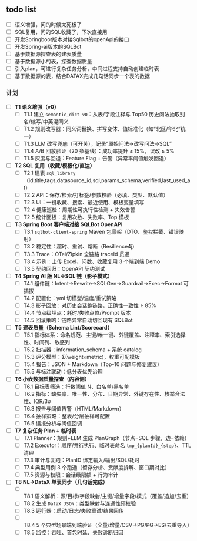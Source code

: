 ## todo list

- [ ] 语义增强，问的时候太死板了
- [ ] SQL复用，问的SQL收藏了，下次直接用
- [ ] 开发Springboot版本对接Sqlbot的openApi的接口
- [ ] 开发Spring-ai版本的SQLBot
- [ ] 基于数据源探查表的建表质量
- [ ] 基于数据源小的表，探查数据质量
- [ ] 引入plan，可进行复杂任务分析，中间过程支持自动创建临时表
- [ ] 基于数据源的表，结合DATAX完成几句话同步一个表的数据

### 计划
- [ ]  **T1 语义增强（v0）**
    - [ ]  T1.1 建立 `semantic_dict v0`：从表/字段注释与 Top50 历史问法抽取别名/缩写/中英混同义
    - [ ]  T1.2 规则改写器：同义词替换、拼写变体、值标准化（如“北区/华北”统一）
    - [ ]  T1.3 LLM 改写兜底（可开关），记录“原始问法→改写问法→SQL”
    - [ ]  T1.4 A/B 回放验证（20 条基线）：成功率提升 ≥ 15%，误改 ≤ 5%
    - [ ]  T1.5 灰度与回退：Feature Flag + 告警（异常率阈值触发回退）
- [ ]  **T2 SQL 复用（收藏/模板化/直达）**
    - [ ]  T2.1 建表 `sql_library`（id,title,tags,datasource_id,sql,params_schema,verified,last_used_at）
    - [ ]  T2.2 API：保存/检索/打标签/参数校验（必填、类型、默认值）
    - [ ]  T2.3 UI：一键收藏、搜索、最近使用、模板变量填写
    - [ ]  T2.4 健康巡检：周期性可执行性检测 + 失效告警
    - [ ]  T2.5 统计面板：复用次数、失败率、Top 模板
- [ ]  **T3 Spring Boot 客户端对接 SQLBot OpenAPI**
    - [ ]  T3.1 `sqlbot-client-spring` Maven 包骨架（DTO、鉴权拦截、错误映射）
    - [ ]  T3.2 稳定性：超时、重试、熔断（Resilience4j）
    - [ ]  T3.3 Trace：OTel/Zipkin 全链路 traceId 贯通
    - [ ]  T3.4 示例：上传 Excel、问数、收藏复用 3 个端到端 Demo
    - [ ]  T3.5 契约回归：OpenAPI 契约测试
- [ ]  **T4 Spring AI 版 NL→SQL 链（影子模式）**
    - [ ]  T4.1 组件链：Intent→Rewrite→SQLGen→Guardrail→Exec→Format 可插拔
    - [ ]  T4.2 配置化：yml 切模型/温度/重试策略
    - [ ]  T4.3 影子回放：对历史会话跑链路，正确性一致性 ≥ 85%
    - [ ]  T4.4 节点级埋点：耗时/失败点位/Prompt 版本
    - [ ]  T4.5 回滚策略：链路异常自动切回现有 SQLBot
- [ ]  **T5 建表质量（Schema Lint/Scorecard）**
    - [ ]  T5.1 指标体系：命名规范、主键/唯一键、外键覆盖、注释率、索引选择性、时间列、敏感列
    - [ ]  T5.2 扫描器：information_schema + 系统 catalog
    - [ ]  T5.3 评分模型：Σ(weight×metric)，权重可配模板
    - [ ]  T5.4 报告：JSON + Markdown（Top-10 问题与修复建议）
    - [ ]  T5.5 与标注联动：低分表优先治理
- [ ]  **T6 小表数据质量探查（内容侧）**
    - [ ]  T6.1 目标表筛选：行数阈值 N、白名单/黑名单
    - [ ]  T6.2 指标：缺失率、唯一性、分布、日期异常、外键存在性、枚举合法性、IQR/3σ
    - [ ]  T6.3 报告与阈值告警（HTML/Markdown）
    - [ ]  T6.4 抽样策略：整表/分层抽样可配置
    - [ ]  T6.5 误报分析与阈值回调
- [ ]  **T7 复杂任务 Plan + 临时表**
    - [ ]  T7.1 Planner：规则+LLM 生成 PlanGraph（节点=SQL 步骤，边=依赖）
    - [ ]  T7.2 Executor：顺序/并行执行、临时表命名 `tmp_{planId}_{step}`、TTL 清理
    - [ ]  T7.3 审计与复跑：PlanID 绑定输入/输出/SQL/耗时
    - [ ]  T7.4 典型用例 3 个跑通（留存分析、贡献度拆解、窗口期对比）
    - [ ]  T7.5 资源与权限：会话级限额 + 行为审计
- [ ]  **T8 NL→DataX 单表同步（几句话完成）**
    - [ ]  T8.1 语义解析：源/目标/字段映射/主键/增量字段/模式（覆盖/追加/去重）
    - [ ]  T8.2 生成 `DataX JSON`：类型映射与连通性预校验
    - [ ]  T8.3 运行器：启动/日志/失败重试/结果回传
    - [ ]  T8.4 5 个典型场景端到端验证（全量/增量/CSV→PG/PG→ES/去重导入）
    - [ ]  T8.5 监控：吞吐、首包时延、失败诊断归因